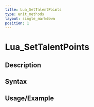 ```yaml
---
title: Lua_SetTalentPoints
type: unit_methods
layout: single_markdown
position: 1
---
```


# Lua_SetTalentPoints

## Description

## Syntax

## Usage/Example


